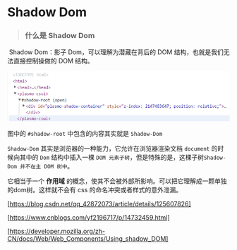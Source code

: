 # Shadow Dom

> ### 什么是 Shadow Dom

​	Shadow Dom：影子 Dom，可以理解为潜藏在背后的 DOM 结构，也就是我们无法直接控制操做的 DOM 结构。

![Shadow Dom Open](./assets//shadow-root.png)

图中的 `#shadow-root` 中包含的内容其实就是 `Shadow-Dom`

`Shadow-Dom` 其实是浏览器的一种能力，它允许在浏览器渲染文档 `document` 的时候向其中的 `Dom` 结构中插入一棵 `DOM 元素子树`，但是特殊的是，这棵子树`Shadow-Dom 并不在主 DOM 树中`。

它相当于一个 **作用域** 的概念，使其不会被外部所影响。可以把它理解成一颗单独的dom树。这样就不会有 css 的命名冲突或者样式的意外泄漏。








[https://blog.csdn.net/qq_42872073/article/details/125607826]

[https://www.cnblogs.com/yf2196717/p/14732459.html]

[https://developer.mozilla.org/zh-CN/docs/Web/Web_Components/Using_shadow_DOM]